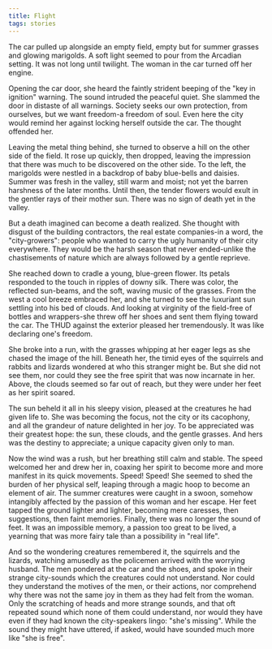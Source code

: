 ```yaml
---
title: Flight
tags: stories
---
```


The car pulled up alongside an empty field, empty but for summer grasses
and glowing marigolds.  A soft light seemed to pour from the Arcadian
setting.  It was not long until twilight.  The woman in the car turned
off her engine.

Opening the car door, she heard the faintly strident beeping of the "key
in ignition" warning.  The sound intruded the peaceful quiet.  She
slammed the door in distaste of all warnings.  Society seeks our own
protection, from ourselves, but we want freedom-a freedom of soul.  Even
here the city would remind her against locking herself outside the car.
The thought offended her.

Leaving the metal thing behind, she turned to observe a hill on the
other side of the field.  It rose up quickly, then dropped, leaving the
impression that there was much to be discovered on the other side.  To
the left, the marigolds were nestled in a backdrop of baby blue-bells
and daisies.  Summer was fresh in the valley, still warm and moist; not
yet the barren harshness of the later months.  Until then, the tender
flowers would exult in the gentler rays of their mother sun.  There was
no sign of death yet in the valley.

But a death imagined can become a death realized.  She thought with
disgust of the building contractors, the real estate companies-in a
word, the "city-growers": people who wanted to carry the ugly humanity
of their city everywhere.  They would be the harsh season that never
ended-unlike the chastisements of nature which are always followed by a
gentle reprieve.

She reached down to cradle a young, blue-green flower.  Its petals
responded to the touch in ripples of downy silk.  There was color, the
reflected sun-beams, and the soft, waving music of the grasses.  From
the west a cool breeze embraced her, and she turned to see the luxuriant
sun settling into his bed of clouds.  And looking at virginity of the
field-free of bottles and wrappers-she threw off her shoes and sent them
flying toward the car.  The THUD against the exterior pleased her
tremendously.  It was like declaring one's freedom.

She broke into a run, with the grasses whipping at her eager legs as she
chased the image of the hill.  Beneath her, the timid eyes of the
squirrels and rabbits and lizards wondered at who this stranger might
be.  But she did not see them, nor could they see the free spirit that
was now incarnate in her.  Above, the clouds seemed so far out of reach,
but they were under her feet as her spirit soared.

The sun beheld it all in his sleepy vision, pleased at the creatures he
had given life to.  She was becoming the focus, not the city or its
cacophony, and all the grandeur of nature delighted in her joy.  To be
appreciated was their greatest hope: the sun, these clouds, and the
gentle grasses.  And hers was the destiny to appreciate; a unique
capacity given only to man.

Now the wind was a rush, but her breathing still calm and stable.  The
speed welcomed her and drew her in, coaxing her spirit to become more
and more manifest in its quick movements.  Speed!  Speed!  She seemed to
shed the burden of her physical self, leaping through a magic hoop to
become an element of air.  The summer creatures were caught in a swoon,
somehow intangibly affected by the passion of this woman and her escape.
Her feet tapped the ground lighter and lighter, becoming mere caresses,
then suggestions, then faint memories.  Finally, there was no longer the
sound of feet.  It was an impossible memory, a passion too great to be
lived, a yearning that was more fairy tale than a possibility in "real
life".

And so the wondering creatures remembered it, the squirrels and the
lizards, watching amusedly as the policemen arrived with the worrying
husband.  The men pondered at the car and the shoes, and spoke in their
strange city-sounds which the creatures could not understand.  Nor could
they understand the motives of the men, or their actions, nor comprehend
why there was not the same joy in them as they had felt from the woman.
Only the scratching of heads and more strange sounds, and that oft
repeated sound which none of them could understand, nor would they have
even if they had known the city-speakers lingo: "she's missing".  While
the sound they might have uttered, if asked, would have sounded much
more like "she is free".


